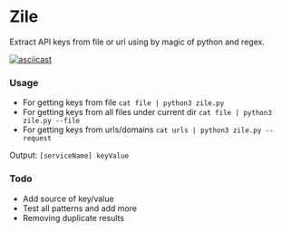 # Zile
Extract API keys from file or url using by magic of python and regex.

[![asciicast](https://asciinema.org/a/9AHGuvFiPg2ET2Cw8A1EKBRG8.svg)](https://asciinema.org/a/9AHGuvFiPg2ET2Cw8A1EKBRG8)

### Usage
+ For getting keys from file
```cat file | python3 zile.py```
+ For getting keys from all files under current dir
```cat file | python3 zile.py --file```
+ For getting keys from urls/domains
```cat urls | python3 zile.py --request```

Output: `[serviceName] keyValue`

### Todo
+ Add source of key/value
+ Test all patterns and add more
+ Removing duplicate results
